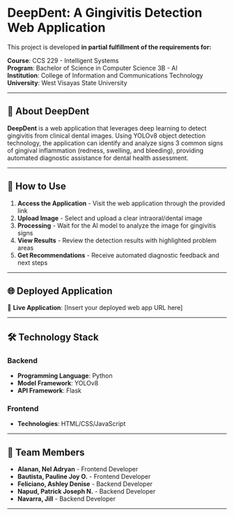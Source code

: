 # DeepDent: A Gingivitis Detection Web Application



This project is developed **in partial fulfillment of the requirements for:**

**Course**: CCS 229 - Intelligent Systems  
**Program**: Bachelor of Science in Computer Science 3B - AI  
**Institution**: College of Information and Communications Technology  
**University**: West Visayas State University  

---

## 📖 About DeepDent

**DeepDent** is a web application that leverages deep learning to detect gingivitis from clinical dental images. Using YOLOv8 object detection technology, the application can identify and analyze signs 3 common signs of gingival inflammation (redness, swelling, and bleeding), providing automated diagnostic assistance for dental health assessment.

---

## 🚀 How to Use

1. **Access the Application** - Visit the web application through the provided link
2. **Upload Image** - Select and upload a clear intraoral/dental image
3. **Processing** - Wait for the AI model to analyze the image for gingivitis signs
4. **View Results** - Review the detection results with highlighted problem areas
5. **Get Recommendations** - Receive automated diagnostic feedback and next steps

---

## 🌐 Deployed Application

🔗 **Live Application**: [Insert your deployed web app URL here]

---

## 🛠️ Technology Stack

### Backend
* **Programming Language**: Python
* **Model Framework**: YOLOv8 
* **API Framework**: Flask

### Frontend
* **Technologies**: HTML/CSS/JavaScript

---

## 👥 Team Members

- **Alanan, Nel Adryan** - Frontend Developer
- **Bautista, Pauline Joy O.** - Frontend Developer
- **Feliciano, Ashley Denise** - Backend Developer
- **Napud, Patrick Joseph N.** - Backend Developer
- **Navarra, Jill** - Backend Developer

---
